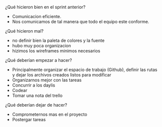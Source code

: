 ¿Qué hicieron bien en el sprint anterior?
- Comunicacion eficiente.
- Nos comunicamos de tal manera que todo el equipo este conforme.

¿Qué hicieron mal?
- no definir bien la paleta de colores y la fuente
- hubo muy poca organizacion
- hizimos los wireframes minimos necesarios


¿Qué deberían empezar a hacer?
- Principalmente organizar el espacio de trabajo (Github), definir las rutas y dejar los archivos creados listos para modificar
- Organizarnos mejor con las tareas
- Concurrir a los daylis
- Codear
- Tomar una nota del trello

¿Qué deberían dejar de hacer?
- Comprometernos mas en el proyecto
- Postergar tareas



